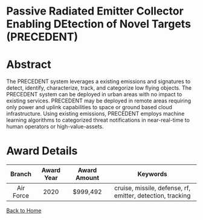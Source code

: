 
Passive Radiated Emitter Collector Enabling DEtection of Novel Targets (PRECEDENT)
==================================================================================

# Abstract


The PRECEDENT system leverages a existing emissions and signatures to detect, identify, characterize, track, and categorize low flying objects. The PRECEDENT system can be deployed in urban areas with no impact to existing services. PRECEDENT may be deployed in remote areas requiring only power and uplink capabilities to space or ground based cloud infrastructure. Using existing emissions, PRECEDENT employs machine learning algorithms to categorized threat notifications in near-real-time to human operators or high-value-assets.  

# Award Details

|Branch|Award Year|Award Amount|Keywords|
| :---: | :---: | :---: | :---: |
|Air Force|2020|$999,492|cruise, missile, defense, rf, emitter, detection, tracking|
  
  


[Back to Home](https://github.com/chrischow/dod_sbir_awards/DJ/#1624)